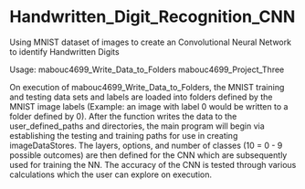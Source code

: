 # Handwritten_Digit_Recognition_CNN
Using MNIST dataset of images to create an Convolutional Neural Network to identify Handwritten Digits

Usage: 
       mabouc4699_Write_Data_to_Folders
       mabouc4699_Project_Three

On execution of mabouc4699_Write_Data_to_Folders, the MNIST training and testing data sets and labels are loaded into folders defined by the MNIST image labels (Example: an image with label 0 would be written to a folder defined by 0). After the function writes the data to the user_defined_paths and directories, the main program will begin via establishing the testing and training paths for use in creating imageDataStores. The layers, options, and number of classes (10 = 0 - 9 possible outcomes) are then defined for the CNN which are subsequently used for training the NN. The accuracy of the CNN is tested through various calculations which the user can explore on execution.

